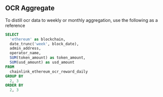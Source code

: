 ## OCR Aggregate

To distill ocr data to weekly or monthly aggregation, use the following as a reference

```sql
SELECT 
  'ethereum' as blockchain,
  date_trunc('week', block_date),
  admin_address,
  operator_name,
  SUM(token_amount) as token_amount,
  SUM(usd_amount) as usd_amount
FROM 
  chainlink_ethereum_ocr_reward_daily
GROUP BY
  2, 3
ORDER BY
  2, 3
```